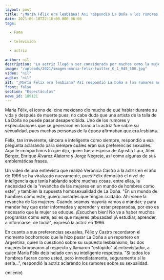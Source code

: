 ```yaml
---
layout: post
title: "¿María Félix era lesbiana? Así respondió La Doña a los rumores sobre su sexualidad"
date: 2021-06-18T22:10:00.000-06:00
tags:
  
  - Fama
  
  - television
  
  - actriz
  
author: nil
description: "La actriz llegó a ser considerada por muchos como la mujer más hermosa de México y robo suspiros a miles de personas alrededor del mundo. "
image: "/uploads/2021/images-maria-felix-twitter_0_1_945_588.jpg"
video: "nil"
audio: "nil"
alt: "¿María Félix era lesbiana? Así respondió La Doña a los rumores sobre su sexualidad"
front: false
section: "Espectáculos"
news_id: 185121
---
```


María Félix, el icono del cine mexicano dio mucho de qué hablar durante su vida y después de muerte pues, no cabe duda que una artista de la talla de La Doña no puede pasar desapercibida. Uno de los rumores y especulaciones que se generaron en torno a la actriz fue sobre su sexualidad, pues muchas personas de la época afirmaban que era lesbiana. 

Félix, tan irreverente, sincera e inteligente como siempre, respondió a esa pregunta aclarando para siempre cuáles eran sus preferencias sexuales. Aquí te compartimos lo que dijo, quien fuera esposa de Agustín Lara, Alex Berger, Enrique Álvarez Alatorre y Jorge Negrete, así como algunas de sus emblemáticas frases. 

Un video de una entrevista que realizó Verónica Castro a la actriz en el año de 1996 se ha viralizado nuevamente, pues Félix demostró el nivel de inteligencia que tenía hablando sobre muchas cosas, entre ellas, la necesidad de la "revancha de las mujeres en un mundo de hombres como este", y también la supuesta homosexualidad de La Doña. "En un mundo de hombres como este, quiero avisarles que tengan cuidado. Ahí viene la revancha de las mujeres. Cuando seamos mayoría vamos a mandar; y para mandar hay que estar informadas y aprender y estar preparadas, por eso es necesario que la mujer se eduque. ¡Escuchen bien! No va a haber muchos programas como este, así es que mujeres ¡abusadas! ¡A estudiar, aprender, a informarse, de todo!", expresó la actriz en 1996. 

En cuanto a sus preferencias sexuales, Félix y Castro recordaron el momento bochornoso que le hizo pasar La Doña a un reportero en Argentina, quien la cuestionó sobre su supuesto lesbianismo, las dos mujeres bromearon al respecto y llamaron "estúpido" al entrevistador, a quien María Félix dejó helado con su inteligente respuesta. 
"Si todos los hombres fueran como usted, pero inmediatamente, seguramente sí lo sería...", respondió la actriz aclarando los rumores sobre su sexualidad. 

(milenio)